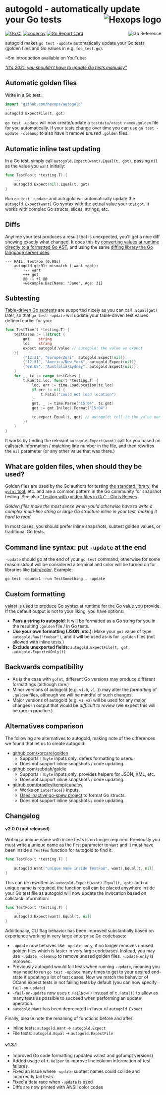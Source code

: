 # autogold - automatically update your Go tests <a href="https://hexops.com"><img align="right" alt="Hexops logo" src="https://raw.githubusercontent.com/hexops/media/master/readme.svg"></img></a>

<a href="https://pkg.go.dev/github.com/hexops/autogold"><img src="https://pkg.go.dev/badge/badge/github.com/hexops/autogold.svg" alt="Go Reference" align="right"></a>
  
[![Go CI](https://github.com/hexops/autogold/workflows/Go%20CI/badge.svg)](https://github.com/hexops/autogold/actions) [![codecov](https://codecov.io/gh/hexops/autogold/branch/main/graph/badge.svg)](https://codecov.io/gh/hexops/autogold) [![Go Report Card](https://goreportcard.com/badge/github.com/hexops/autogold)](https://goreportcard.com/report/github.com/hexops/autogold)

autogold makes `go test -update` automatically update your Go tests (golden files and Go values in e.g. `foo_test.go`).

~5m introduction available on YouTube:

[_"It's 2021: you shouldn't have to update Go tests manually"_](https://youtu.be/mvkIruEGRr4)

## Automatic golden files

Write in a Go test:

```Go
import "github.com/hexops/autogold"
...
autogold.ExpectFile(t, got)
```

`go test -update` will now create/update a `testdata/<test name>.golden` file for you automatically. If your tests change over time you can use `go test -update -cleanup` to also have it remove _unused_ `.golden` files.

## Automatic inline test updating

In a Go test, simply call `autogold.Expect(want).Equal(t, got)`, passing `nil` as the value you `want` initially:

```Go
func TestFoo(t *testing.T) {
	...
	autogold.Expect(nil).Equal(t, got)
}
```

Run `go test -update` and autogold will automatically update the `autogold.Expect(want)` Go syntax with the actual value your test `got`. It works with complex Go structs, slices, strings, etc.

## Diffs

Anytime your test produces a result that is unexpected, you'll get a nice diff showing exactly what changed. It does this by [converting values at runtime directly to a formatted Go AST](https://github.com/hexops/valast), and using the same [diffing library the Go language server uses](https://github.com/hexops/gotextdiff):

```
--- FAIL: TestFoo (0.08s)
    autogold.go:91: mismatch (-want +got):
        --- want
        +++ got
        @@ -1 +1 @@
        +&example.Baz{Name: "Jane", Age: 31}
```

## Subtesting

[Table-driven Go subtests](https://blog.golang.org/subtests) are supported nicely as you can call `.Equal(got)` later, so that `go test -update` will update your table-driven test values defined earlier for you:

```Go
func TestTime(t *testing.T) {
	testCases := []struct {
		gmt    string
		loc    string
		expect autogold.Value // autogold: the value we expect
	}{
		{"12:31", "Europe/Zuri", autogold.Expect(nil)},
		{"12:31", "America/New_York", autogold.Expect(nil)},
		{"08:08", "Australia/Sydney", autogold.Expect(nil)},
	}
	for _, tc := range testCases {
		t.Run(tc.loc, func(t *testing.T) {
			loc, err := time.LoadLocation(tc.loc)
			if err != nil {
				t.Fatal("could not load location")
			}
			gmt, _ := time.Parse("15:04", tc.gmt)
			got := gmt.In(loc).Format("15:04")

			tc.expect.Equal(t, got) // autogold: tell it the value our test produced
		})
	}
}
```

It works by finding the relevant `autogold.Expect(want)` call for you based on callstack information / matching line number in the file, and then rewrites the `nil` parameter (or any other value that was there.)

## What are golden files, when should they be used?

Golden files are used by the Go authors for testing [the standard library](https://golang.org/src/go/doc/doc_test.go), the [`gofmt` tool](https://github.com/golang/go/blob/master/src/cmd/gofmt/gofmt_test.go#L124-L130), etc. and are a common pattern in the Go community for snapshot testing. See also ["Testing with golden files in Go" - Chris Reeves](https://medium.com/soon-london/testing-with-golden-files-in-go-7fccc71c43d3)

_Golden files make the most sense when you'd otherwise have to write a complex multi-line string or large Go structure inline in your test, making it hard to read._

In most cases, you should prefer inline snapshots, subtest golden values, or traditional Go tests.

## Command line syntax: put `-update` at the end

`-update` should go at the end of your `go test` command, otherwise for some reason stdout will be considered a terminal and color will be turned on for libraries like [fatih/color](https://github.com/fatih/color). Example:

```
go test -count=1 -run TestSomething . -update
```

## Custom formatting

[valast](https://github.com/hexops/valast) is used to produce Go syntax at runtime for the Go value you provide. If the default output is not to your liking, you have options:

- **Pass a string to autogold**: It will be formatted as a Go string for you in the resulting `.golden` file / in Go tests.
- **Use your own formatting (JSON, etc.)**: Make your `got` value of type `autogold.Raw("foobar")`, and it will be used as-is for `.golden` files (not allowed with inline tests.)
- **Exclude unexported fields**: `autogold.ExpectFile(t, got, autogold.ExportedOnly())`

## Backwards compatibility

- As is the case with `gofmt`, different Go versions may produce different formattings (although rare.)
- Minor versions of autogold (e.g. `v1.0`, `v1.1`) may alter the _formatting_ of `.golden` files, although we will be mindful of such changes.
- Major versions of autogold (e.g. `v1`, `v2`) will be used for any major changes in output that would be _difficult to review_ (we expect this will be rare in practice.)

## Alternatives comparison

The following are alternatives to autogold, making note of the differences we found that let us to create autogold:

- [github.com/xorcare/golden](https://pkg.go.dev/github.com/xorcare/golden)
    - Supports `[]byte` inputs only, defers formatting to users.
    - Does not support inline snapshots / code updating.
- [github.com/sebdah/goldie](https://pkg.go.dev/github.com/sebdah/goldie/v2)
    - Supports `[]byte` inputs only, provides helpers for JSON, XML, etc.
    - Does not support inline snapshots / code updating.
- [github.com/bradleyjkemp/cupaloy](https://pkg.go.dev/github.com/bradleyjkemp/cupaloy/v2)
    - Works on `interface{}` inputs.
    - [Uses inactive go-spew project](https://github.com/davecgh/go-spew/issues/128) to format Go structs.
    - Does not support inline snapshots / code updating.

## Changelog

#### v2.0.0 (not released)

Writing a unique name with inline tests is no longer required. Previously you must write a unique name as the first parameter to `Want` and it must have been inside a `TestFoo` function for autogold to find it:

```go
func TestFoo(t *testing.T) {
	...
	autogold.Want("unique name inside TestFoo", want).Equal(t, nil)
}
```

This can be rewritten as `autogold.Expect(want).Equal(t, got)` and no unique name is required, the function call can be placed anywhere inside your Go test file as autogold will now update the invocation based on callstack information:

```go
func TestFoo(t *testing.T) {
	...
	autogold.Expect(want).Equal(t, nil)
}
```

Additionally, CLI flag behavior has been improved substantially based on experience working in very large enterprise Go codebases:

* `-update` now behaves like `-update-only`, it no longer removes unused golden files which is faster in very large codebases. Instead, you may use `-update -cleanup` to remove unused golden files. `-update-only` is removed.
* Previously autogold would fail tests when running `-update`, meaning you may need to run `go test -update` many times to get to your desired end-state if updating a lot of test cases. Now we match the behavior of OCaml expect tests in not failing tests by default (you can now specify `-fail-on-update`)
* `-fail-on-update` now uses `t.FailNow()` instead of `t.Fatal()` to allow as many tests as possible to succeed when performing an update operation.
* `autogold.Want` has been deprecated in favor of `autogold.Expect`

Finally, please note the renaming of functions before and after:

* Inline tests: `autogold.Want` -> `autogold.Expect`
* File tests: `autogold.Equal` -> `autogold.ExpectFile`

#### v1.3.1

* Improved Go code formatting (updated valast and gofumpt versions)
* Added usage of `t.Helper` to improve line:column information of test failures. 
* Fixed an issue where `-update` subtest names could collide and incorrectly fail tests.
* Fixed a data race when `-update` is used
* Diffs are now printed with ANSII color codes
